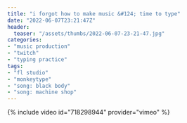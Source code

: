 ```yaml
---
title: "i forgot how to make music &#124; time to type"
date: "2022-06-07T23:21:47Z"
header:
  teaser: "/assets/thumbs/2022-06-07-23-21-47.jpg"
categories:
- "music production"
- "twitch"
- "typing practice"
tags:
- "fl studio"
- "monkeytype"
- "song: black body"
- "song: machine shop"
---
```

{% include video id="718298944" provider="vimeo" %}
